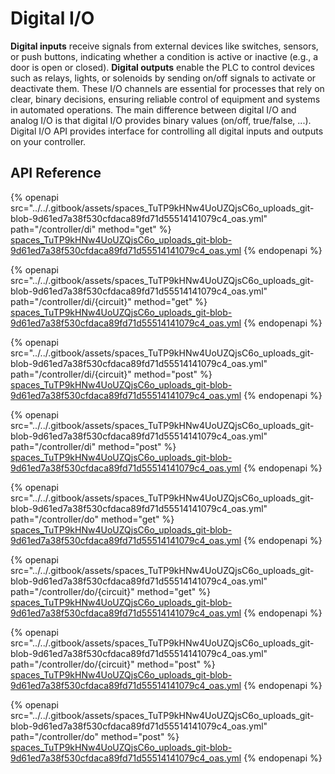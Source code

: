 # Digital I/O

**Digital inputs** receive signals from external devices like switches, sensors, or push buttons, indicating whether a condition is active or inactive (e.g., a door is open or closed). **Digital outputs** enable the PLC to control devices such as relays, lights, or solenoids by sending on/off signals to activate or deactivate them. These I/O channels are essential for processes that rely on clear, binary decisions, ensuring reliable control of equipment and systems in automated operations. The main difference between digital I/O and analog I/O is that digital I/O provides binary values (on/off, true/false, ...). Digital I/O API provides interface for controlling all digital inputs and outputs on your controller.

## API Reference

{% openapi src="../../.gitbook/assets/spaces_TuTP9kHNw4UoUZQjsC6o_uploads_git-blob-9d61ed7a38f530cfdaca89fd71d55514141079c4_oas.yml" path="/controller/di" method="get" %}
[spaces_TuTP9kHNw4UoUZQjsC6o_uploads_git-blob-9d61ed7a38f530cfdaca89fd71d55514141079c4_oas.yml](../../.gitbook/assets/spaces_TuTP9kHNw4UoUZQjsC6o_uploads_git-blob-9d61ed7a38f530cfdaca89fd71d55514141079c4_oas.yml)
{% endopenapi %}

{% openapi src="../../.gitbook/assets/spaces_TuTP9kHNw4UoUZQjsC6o_uploads_git-blob-9d61ed7a38f530cfdaca89fd71d55514141079c4_oas.yml" path="/controller/di/{circuit}" method="get" %}
[spaces_TuTP9kHNw4UoUZQjsC6o_uploads_git-blob-9d61ed7a38f530cfdaca89fd71d55514141079c4_oas.yml](../../.gitbook/assets/spaces_TuTP9kHNw4UoUZQjsC6o_uploads_git-blob-9d61ed7a38f530cfdaca89fd71d55514141079c4_oas.yml)
{% endopenapi %}

{% openapi src="../../.gitbook/assets/spaces_TuTP9kHNw4UoUZQjsC6o_uploads_git-blob-9d61ed7a38f530cfdaca89fd71d55514141079c4_oas.yml" path="/controller/di/{circuit}" method="post" %}
[spaces_TuTP9kHNw4UoUZQjsC6o_uploads_git-blob-9d61ed7a38f530cfdaca89fd71d55514141079c4_oas.yml](../../.gitbook/assets/spaces_TuTP9kHNw4UoUZQjsC6o_uploads_git-blob-9d61ed7a38f530cfdaca89fd71d55514141079c4_oas.yml)
{% endopenapi %}

{% openapi src="../../.gitbook/assets/spaces_TuTP9kHNw4UoUZQjsC6o_uploads_git-blob-9d61ed7a38f530cfdaca89fd71d55514141079c4_oas.yml" path="/controller/di" method="post" %}
[spaces_TuTP9kHNw4UoUZQjsC6o_uploads_git-blob-9d61ed7a38f530cfdaca89fd71d55514141079c4_oas.yml](../../.gitbook/assets/spaces_TuTP9kHNw4UoUZQjsC6o_uploads_git-blob-9d61ed7a38f530cfdaca89fd71d55514141079c4_oas.yml)
{% endopenapi %}

{% openapi src="../../.gitbook/assets/spaces_TuTP9kHNw4UoUZQjsC6o_uploads_git-blob-9d61ed7a38f530cfdaca89fd71d55514141079c4_oas.yml" path="/controller/do" method="get" %}
[spaces_TuTP9kHNw4UoUZQjsC6o_uploads_git-blob-9d61ed7a38f530cfdaca89fd71d55514141079c4_oas.yml](../../.gitbook/assets/spaces_TuTP9kHNw4UoUZQjsC6o_uploads_git-blob-9d61ed7a38f530cfdaca89fd71d55514141079c4_oas.yml)
{% endopenapi %}

{% openapi src="../../.gitbook/assets/spaces_TuTP9kHNw4UoUZQjsC6o_uploads_git-blob-9d61ed7a38f530cfdaca89fd71d55514141079c4_oas.yml" path="/controller/do/{circuit}" method="get" %}
[spaces_TuTP9kHNw4UoUZQjsC6o_uploads_git-blob-9d61ed7a38f530cfdaca89fd71d55514141079c4_oas.yml](../../.gitbook/assets/spaces_TuTP9kHNw4UoUZQjsC6o_uploads_git-blob-9d61ed7a38f530cfdaca89fd71d55514141079c4_oas.yml)
{% endopenapi %}

{% openapi src="../../.gitbook/assets/spaces_TuTP9kHNw4UoUZQjsC6o_uploads_git-blob-9d61ed7a38f530cfdaca89fd71d55514141079c4_oas.yml" path="/controller/do/{circuit}" method="post" %}
[spaces_TuTP9kHNw4UoUZQjsC6o_uploads_git-blob-9d61ed7a38f530cfdaca89fd71d55514141079c4_oas.yml](../../.gitbook/assets/spaces_TuTP9kHNw4UoUZQjsC6o_uploads_git-blob-9d61ed7a38f530cfdaca89fd71d55514141079c4_oas.yml)
{% endopenapi %}

{% openapi src="../../.gitbook/assets/spaces_TuTP9kHNw4UoUZQjsC6o_uploads_git-blob-9d61ed7a38f530cfdaca89fd71d55514141079c4_oas.yml" path="/controller/do" method="post" %}
[spaces_TuTP9kHNw4UoUZQjsC6o_uploads_git-blob-9d61ed7a38f530cfdaca89fd71d55514141079c4_oas.yml](../../.gitbook/assets/spaces_TuTP9kHNw4UoUZQjsC6o_uploads_git-blob-9d61ed7a38f530cfdaca89fd71d55514141079c4_oas.yml)
{% endopenapi %}
